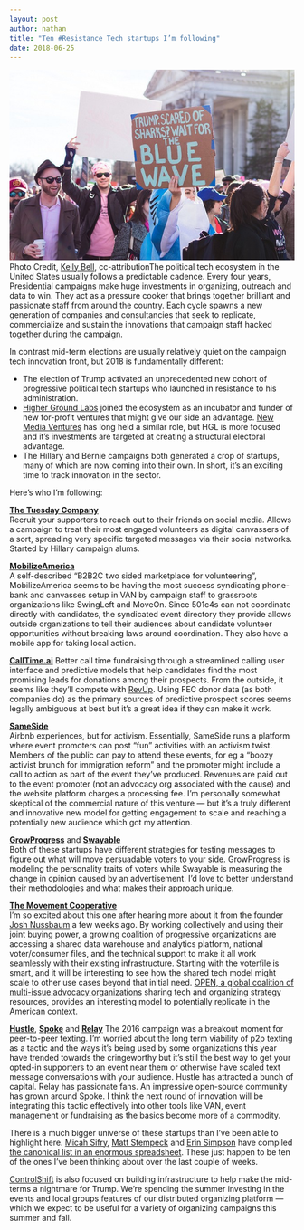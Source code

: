 ```yaml
---
layout: post
author: nathan
title: "Ten #Resistance Tech startups I’m following"
date: 2018-06-25
---
```


![](/img/1*mKjqhhb3u8Cr2BaFAzkl-A.jpeg)Photo Credit, [Kelly Bell](https://flic.kr/p/FvMgzQ), cc-attributionThe political tech ecosystem in the United States usually follows a predictable cadence. Every four years, Presidential campaigns make huge investments in organizing, outreach and data to win. They act as a pressure cooker that brings together brilliant and passionate staff from around the country. Each cycle spawns a new generation of companies and consultancies that seek to replicate, commercialize and sustain the innovations that campaign staff hacked together during the campaign.

In contrast mid-term elections are usually relatively quiet on the campaign tech innovation front, but 2018 is fundamentally different:

* The election of Trump activated an unprecedented new cohort of progressive political tech startups who launched in resistance to his administration.
* [Higher Ground Labs](https://www.highergroundlabs.com/) joined the ecosystem as an incubator and funder of new for-profit ventures that might give our side an advantage. [New Media Ventures](http://www.newmediaventures.org/) has long held a similar role, but HGL is more focused and it’s investments are targeted at creating a structural electoral advantage.
* The Hillary and Bernie campaigns both generated a crop of startups, many of which are now coming into their own.
In short, it’s an exciting time to track innovation in the sector.

Here’s who I’m following:

[**The Tuesday Company**](https://www.tuesdaycompany.com/)  
Recruit your supporters to reach out to their friends on social media. Allows a campaign to treat their most engaged volunteers as digital canvassers of a sort, spreading very specific targeted messages via their social networks. Started by Hillary campaign alums.

[**MobilizeAmerica**](https://www.mobilizeamerica.io/)  
A self-described “B2B2C two sided marketplace for volunteering”, MobilizeAmerica seems to be having the most success syndicating phone-bank and canvasses setup in VAN by campaign staff to grassroots organizations like SwingLeft and MoveOn. Since 501c4s can not coordinate directly with candidates, the syndicated event directory they provide allows outside organizations to tell their audiences about candidate volunteer opportunities without breaking laws around coordination. They also have a mobile app for taking local action.

[**CallTime.ai**](http://www.calltime.ai)
Better call time fundraising through a streamlined calling user interface and predictive models that help candidates find the most promising leads for donations among their prospects. From the outside, it seems like they’ll compete with [RevUp](https://www.revup.com/). Using FEC donor data (as both companies do) as the primary sources of predictive prospect scores seems legally ambiguous at best but it’s a great idea if they can make it work.

[**SameSide**](https://onsameside.com/)  
Airbnb experiences, but for activism. Essentially, SameSide runs a platform where event promoters can post “fun” activities with an activism twist. Members of the public can pay to attend these events, for eg a “boozy activist brunch for immigration reform” and the promoter might include a call to action as part of the event they’ve produced. Revenues are paid out to the event promoter (not an advocacy org associated with the cause) and the website platform charges a processing fee. I’m personally somewhat skeptical of the commercial nature of this venture — but it’s a truly different and innovative new model for getting engagement to scale and reaching a potentially new audience which got my attention.

[**GrowProgress**](http://www.growprogress.org/) and [**Swayable**](https://swayable.com/)   
Both of these startups have different strategies for testing messages to figure out what will move persuadable voters to your side. GrowProgress is modeling the personality traits of voters while Swayable is measuring the change in opinion caused by an advertisement. I’d love to better understand their methodologies and what makes their approach unique.

[**The Movement Cooperative**](https://movementcooperative.org/)  
I’m so excited about this one after hearing more about it from the founder [Josh Nussbaum](https://www.linkedin.com/in/josh-nussbaum-5a6aa6a8/) a few weeks ago. By working collectively and using their joint buying power, a growing coalition of progressive organizations are accessing a shared data warehouse and analytics platform, national voter/consumer files, and the technical support to make it all work seamlessly with their existing infrastructure. Starting with the voterfile is smart, and it will be interesting to see how the shared tech model might scale to other use cases beyond that initial need. [OPEN, a global coalition of multi-issue advocacy organizations](http://www.the-open.net/) sharing tech and organizing strategy resources, provides an interesting model to potentially replicate in the American context.

[**Hustle**](https://hustle.com/), [**Spoke**](https://github.com/MoveOnOrg/Spoke) and [**Relay**](https://relaytxt.com/) 
The 2016 campaign was a breakout moment for peer-to-peer texting. I’m worried about the long term viability of p2p texting as a tactic and the ways it’s being used by some organizations this year have trended towards the cringeworthy but it’s still the best way to get your opted-in supporters to an event near them or otherwise have scaled text message conversations with your audience. Hustle has attracted a bunch of capital. Relay has passionate fans. An impressive open-source community has grown around Spoke. I think the next round of innovation will be integrating this tactic effectively into other tools like VAN, event management or fundraising as the basics become more of a commodity.

There is a much bigger universe of these startups than I’ve been able to highlight here. [Micah Sifry](https://twitter.com/mlsif), [Matt Stempeck](https://twitter.com/mstem) and [Erin Simpson](https://twitter.com/esmpsn) have compiled [the canonical list in an enormous spreadsheet](http://bit.ly/organizecivictech). These just happen to be ten of the ones I’ve been thinking about over the last couple of weeks.

[ControlShift](http://www.controlshiftlabs.com/) is also focused on building infrastructure to help make the mid-terms a nightmare for Trump. We’re spending the summer investing in the events and local groups features of our distributed organizing platform — which we expect to be useful for a variety of organizing campaigns this summer and fall.

